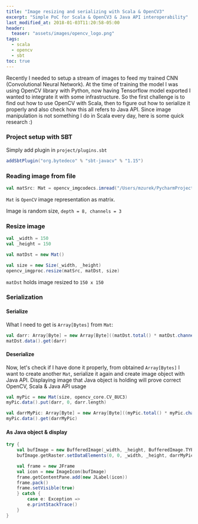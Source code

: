 ```yaml
---
title: "Image resizing and serializing with Scala & OpenCV3"
excerpt: "Simple PoC for Scala & OpenCV3 & Java API interoperability"
last_modified_at: 2018-01-03T11:20:58-05:00
header:
  teaser: "assets/images/opencv_logo.png"
tags: 
  - scala
  - opencv
  - sbt
toc: true
---
```


Recently I needed to setup a stream of images to feed my trained CNN (Convolutional Neural Network). At the time of training the model I was using OpenCV library with Python, now having Tensorflow model exported I wanted to integrate it with some infrastructure. So the first challenge is to find out how to use OpenCV with Scala, then to figure out how to serialize it properly and also check how this all refers to Java API. Since image manipulation is not something I do in Scala every day, here is some quick research :)  

### Project setup with SBT

Simply add plugin in `project/plugins.sbt`

```scala
addSbtPlugin("org.bytedeco" % "sbt-javacv" % "1.15")
```

### Reading image from file

```scala
val matSrc: Mat = opencv_imgcodecs.imread("/Users/mzurek/PycharmProjects/cnn_finetune/seedl_data/test/0c27cf05f.png")
```

`Mat` is `OpenCV` image representation as matrix.

Image is random size, `depth = 8, channels = 3`

### Resize image

```scala
val _width = 150
val _height = 150

val matDst = new Mat()

val size = new Size(_width, _height)
opencv_imgproc.resize(matSrc, matDst, size)
```

`matDst` holds image resized to `150 x 150`

### Serialization

#### Serialize

What I need to get is `Array[Bytes]` from `Mat`:

```scala
val darr: Array[Byte] = new Array[Byte]((matDst.total() * matDst.channels()).toInt)
matDst.data().get(darr)
```

#### Deserialize

Now, let's check if I have done it properly, from obtained `Array[Bytes]` I want to create another `Mat`, serialize it again and create image object with Java API. Displaying image that Java object is holding will prove correct OpenCV, Scala & Java API usage

```scala
val myPic = new Mat(size, opencv_core.CV_8UC3)
myPic.data().put(darr, 0, darr.length)

val darrMyPic: Array[Byte] = new Array[Byte]((myPic.total() * myPic.channels()).toInt)
myPic.data().get(darrMyPic)
``` 

#### As Java object & display

```scala
try {
	val bufImage = new BufferedImage(_width, _height, BufferedImage.TYPE_3BYTE_BGR)
	bufImage.getRaster.setDataElements(0, 0, _width, _height, darrMyPic)

	val frame = new JFrame
	val icon = new ImageIcon(bufImage)
	frame.getContentPane.add(new JLabel(icon))
	frame.pack()
	frame.setVisible(true)
	} catch {
		case e: Exception =>
		e.printStackTrace()
	}
}
```
